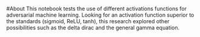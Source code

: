 #About
This notebook tests the use of different activations functions for adversarial machine learning. Looking for an activation function superior to the standards (sigmoid, ReLU, tanh), this research explored other possibilities such as the delta dirac and the general gamma equation. 
